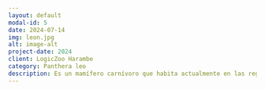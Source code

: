 ```yaml
---
layout: default
modal-id: 5
date: 2024-07-14
img: leon.jpg
alt: image-alt
project-date: 2024
client: LogicZoo Harambe
category: Panthera leo
description: Es un mamífero carnívoro que habita actualmente en las regiones del norte de África y Asia.
---
```

